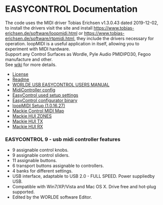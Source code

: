 
# EASYCONTROL Documentation

The code uses the MIDI driver Tobias Erichsen v1.3.0.43 dated 2019-12-02, to install the drivers visit the site and install https://www.tobias-erichsen.de/software/loopmidi.html or https://www.tobias-erichsen.de/software/rtpmidi.html, they include the drivers necessary for operation. loopMIDI is a useful application in itself, allowing you to experiment with MIDI hardware.  
Support any Control Surfaces as Wordle, Pyle Audio PMIDIPD30, Fegoo manufacture and other.  
See [wiki](https://github.com/ClaudiaCoord/MIDI-EasyControl-to-Mackie-translator-for-Premiere-Pro/wiki) for more details.  

- [License](https://claudiacoord.github.io/MIDI-EasyControl-to-Mackie-translator-for-Premiere-Pro/LicenseRu.pdf)  
- [Readme](https://claudiacoord.github.io/MIDI-EasyControl-to-Mackie-translator-for-Premiere-Pro/ReadmeRu.pdf)  
- [WORLDE USB EASYCONTROL USERS MANUAL](https://claudiacoord.github.io/MIDI-EasyControl-to-Mackie-translator-for-Premiere-Pro/WORLDE_USB_EASYCONTROL_USERS_MANUAL.pdf)  
- [MidiController config](Dist/MidiController.cnf)  
- [EasyControl used setup settings](https://claudiacoord.github.io/MIDI-EasyControl-to-Mackie-translator-for-Premiere-Pro/Dist/MIDIMT.Ctrl_data)  
- [EasyControl configurator binary](https://claudiacoord.github.io/MIDI-EasyControl-to-Mackie-translator-for-Premiere-Pro/Dist/EasyControl.zip)  
- [loopMIDI Setup (1.0.16.27)](https://claudiacoord.github.io/MIDI-EasyControl-to-Mackie-translator-for-Premiere-Pro/Dist/loopMIDISetup_1_0_16_27.zip)  
- [Mackie Control MIDI Map](https://claudiacoord.github.io/MIDI-EasyControl-to-Mackie-translator-for-Premiere-Pro/Mackie/MackieControlMIDIMap.pdf)  
- [Mackie HUI ZONES](Mackie/HUIZONES.txt)  
- [Mackie HUI TX](Mackie/HUIREFTX.txt)  
- [Mackie HUI RX](Mackie/HUIREFRX.txt)  

### EASYCONTROL 9 - usb midi controller features
- 9 assignable control knobs.  
- 9 assignable control sliders.  
- 11 assignable buttons.  
- 6 transport buttons assignable to controllers.  
- 4 banks for different settings.  
- USB interface, adaptable to USB 2.0 - FULL SPEED. Power suppliedby USB.  
- Compatible with Win7/XP/Vista and Mac OS X. Drive free and hot-plug supported.  
- Edited by the WORLDE software Editor.  

